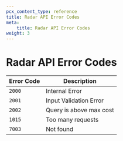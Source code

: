 ```yaml
---
pcx_content_type: reference
title: Radar API Error Codes
meta:
    title: Radar API Error Codes
weight: 3
---
```


# Radar API Error Codes

| Error Code | Description             |
|------------|-------------------------|
| `2000`     | Internal Error          |
| `2001`     | Input Validation Error  |
| `2002`     | Query is above max cost |
| `1015`     | Too many requests       |
| `7003`     | Not found               |